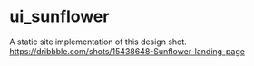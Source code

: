 # ui_sunflower

A static site implementation of this design shot. 
https://dribbble.com/shots/15438648-Sunflower-landing-page
